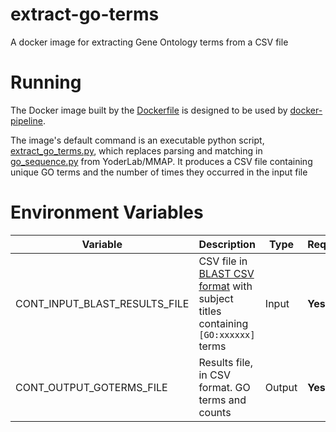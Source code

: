 # extract-go-terms

A docker image for extracting Gene Ontology terms from a CSV file

# Running

The Docker image built by the [Dockerfile](Dockerfile) is designed to be used by [docker-pipeline](https://github.com/Duke-GCB/docker-pipeline).

The image's default command is an executable python script, [extract_go_terms.py](extract_go_terms.py), which replaces parsing and matching in  [go_sequence.py](https://github.com/YoderLab/MMAP/blob/a33ce0eee281d4d4aaf42ef02693c4356b7bbce1/src/core/amigo/go_sequence.py) from YoderLab/MMAP. It produces a CSV file containing unique GO terms and the number of times they occurred in the input file

# Environment Variables

|         Variable        | Description                   |  Type  | Required? | Default |
|-------------------------|-------------------------------|--------|-----------|---------|
| CONT_INPUT_BLAST_RESULTS_FILE | CSV file in [BLAST CSV format](http://www.ncbi.nlm.nih.gov/books/NBK279675/) with subject titles containing `[GO:xxxxxx]` terms | Input  | **Yes**   | |
| CONT_OUTPUT_GOTERMS_FILE | Results file, in CSV format. GO terms and counts | Output | **Yes** | |
